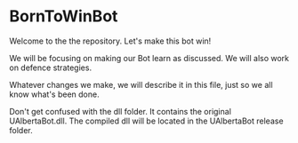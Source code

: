BornToWinBot
============

Welcome to the the repository. Let's make this bot win!

We will be focusing on making our Bot learn as discussed. We will also work on defence strategies.

Whatever changes we make, we will describe it in this file, just so we all know what's been done.

Don't get confused with the dll folder. It contains the original UAlbertaBot.dll. The compiled dll will be located in the UAlbertaBot release folder.
